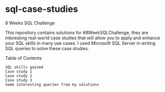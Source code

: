 # sql-case-studies
8 Weeks SQL Challenge

This repository contains solutions for #8WeekSQLChallenge, they are interesting real-world case studies that will allow you to apply and enhance your SQL skills in many use cases.
I used Microsoft SQL Server in writing SQL queries to solve these case studies.


Table of Contents

    SQL skills gained
    Case study 1
    Case study 2
    Case study 3
    Some interesting queries from my solutions
